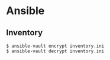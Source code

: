 # Ansible


## Inventory

```
$ ansible-vault encrypt inventory.ini
$ ansible-vault decrypt inventory.ini
```
